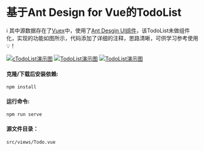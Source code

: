 # 基于Ant Design for Vue的TodoList

:information_source: 其中源数据存在了[Vuex](https://vuex.vuejs.org/zh/)中，使用了[Ant Desgin UI组件](https://www.antdv.com/docs/vue/introduce-cn/)，该TodoList未做组件化，实现的功能如图所示，代码添加了详细的注释，思路清晰，可供学习参考使用:bulb:！



[![cTodoList演示图](https://z3.ax1x.com/2021/04/19/cTQc5Q.jpg)](https://imgtu.com/i/cTQc5Q)
[![TodoList演示图](https://z3.ax1x.com/2021/04/19/cTQ6Ug.jpg)](https://imgtu.com/i/cTQ6Ug)
[![TodoList演示图](https://z3.ax1x.com/2021/04/19/cTQyVS.jpg)](https://imgtu.com/i/cTQyVS)

#### 克隆/下载后安装依赖:

```
npm install
```

#### 运行命令:
```
npm run serve
```

#### 源文件目录：

```
src/views/Todo.vue
```

